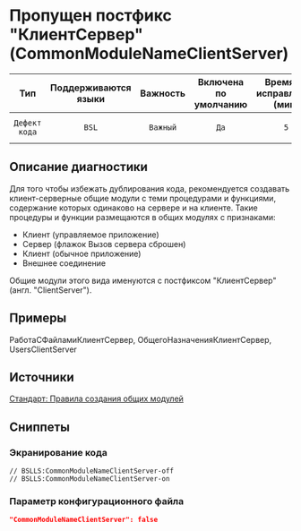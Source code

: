 # Пропущен постфикс "КлиентСервер" (CommonModuleNameClientServer)

|      Тип      |    Поддерживаются<br>языки    | Важность |    Включена<br>по умолчанию    |    Время на<br>исправление (мин)    |                            Теги                            |
|:-------------:|:-----------------------------:|:--------:|:------------------------------:|:-----------------------------------:|:----------------------------------------------------------:|
| `Дефект кода` |             `BSL`             | `Важный` |              `Да`              |                 `5`                 |       `standard`<br>`badpractice`<br>`unpredictable`       |

<!-- Блоки выше заполняются автоматически, не трогать -->
## Описание диагностики
<!-- Описание диагностики заполняется вручную. Необходимо понятным языком описать смысл и схему работу -->

Для того чтобы избежать дублирования кода, рекомендуется создавать клиент-серверные общие модули с теми процедурами и функциями, содержание которых одинаково на сервере и на клиенте. Такие процедуры и функции размещаются в общих модулях с признаками:

* Клиент (управляемое приложение)
* Сервер (флажок Вызов сервера сброшен)
* Клиент (обычное приложение)
* Внешнее соединение

Общие модули этого вида именуются с постфиксом "КлиентСервер" (англ. "ClientServer").

## Примеры
<!-- В данном разделе приводятся примеры, на которые диагностика срабатывает, а также можно привести пример, как можно исправить ситуацию -->

РаботаСФайламиКлиентСервер, ОбщегоНазначенияКлиентСервер, UsersClientServer

## Источники
<!-- Необходимо указывать ссылки на все источники, из которых почерпнута информация для создания диагностики -->


[Стандарт: Правила создания общих модулей](https://its.1c.ru/db/v8std#content:469:hdoc:2.4)

## Сниппеты

<!-- Блоки ниже заполняются автоматически, не трогать -->
### Экранирование кода

```bsl
// BSLLS:CommonModuleNameClientServer-off
// BSLLS:CommonModuleNameClientServer-on
```

### Параметр конфигурационного файла

```json
"CommonModuleNameClientServer": false
```

